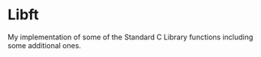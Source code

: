 # Libft
My implementation of some of the Standard C Library functions including some additional ones.
